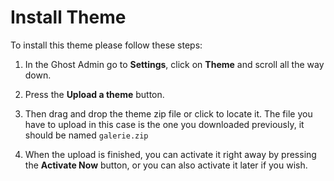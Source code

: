 # Install Theme

To install this theme please follow these steps:

1. In the Ghost Admin go to **Settings**, click on **Theme** and scroll all the way down.

2. Press the **Upload a theme** button.

3. Then drag and drop the theme zip file or click to locate it. The file you have to upload in this case is the one you downloaded previously, it should be named `galerie.zip`

4. When the upload is finished, you can activate it right away by pressing the **Activate Now** button, or you can also activate it later if you wish.
